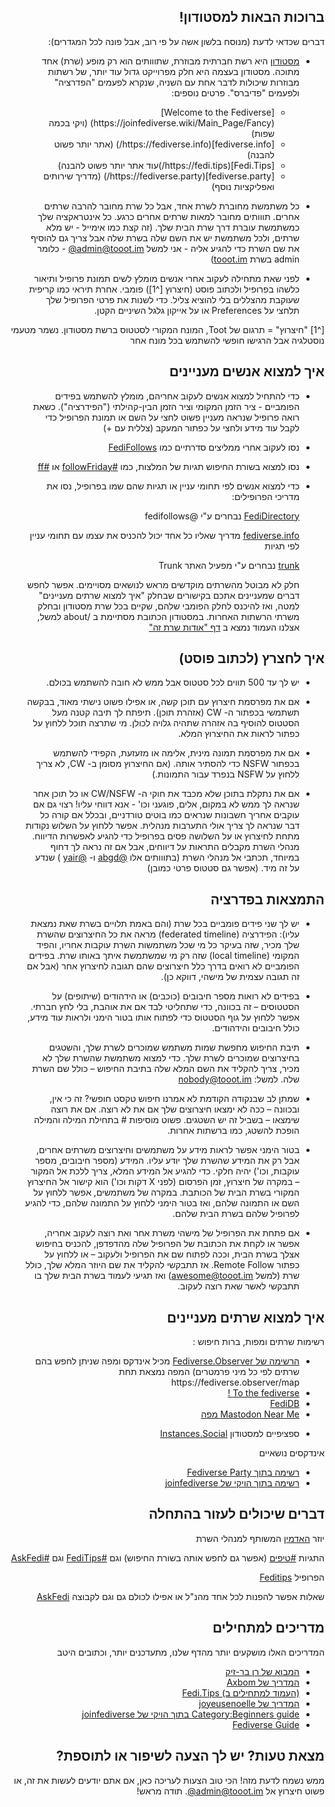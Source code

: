 <meta charset="utf-8">
<section dir="rtl">

  # ברוכות הבאות למסטודון!


דברים שכדאי לדעת (מנוסח בלשון אשה על פי רוב, אבל פונה לכל המגדרים):
  

- [מסטודון](https://joinmastodon.org/) היא רשת חברתית מבוזרת, שתווותים הוא רק מופע (שרת) אחד מתוכה. מסטודון בעצמה היא חלק מפרוייקט גדול עוד יותר, של רשתות מבוזרות שיכולות לדבר אחת עם השניה, שנקרא לפעמים "הפדרציה" ולפעמים "פדיברס". פרטים נוספים:

  <ul>
  <li> [Welcome to the Fediverse](https://joinfediverse.wiki/Main_Page/Fancy) (ויקי בכמה שפות) </li>
  <li>
  [fediverse.info](https://fediverse.info/) (אתר יותר פשוט להבנה)  </li>
  <li>[Fedi.Tips](https://fedi.tips/)עוד אתר יותר פשוט להבנה)</li>
  <li> [fediverse.party](https://fediverse.party/)  (מדריך שירותים ואפליקציות נוסף) </li>
  </ul>



- כל משתמשת מחוברת לשרת אחד, אבל כל שרת מחובר להרבה שרתים אחרים. תווותים מחובר למאות שרתים אחרים כרגע. כל אינטראקציה שלך כמשתמשת עוברת דרך שרת הבית שלך. (זה קצת כמו אימייל - יש מלא שרתים, ולכל משתמשת יש את השם שלה בשרת שלה אבל צריך גם להוסיף את שם השרת כדי להגיע אליה - אני למשל <span dir="ltr">[@admin@tooot.im](https://tooot.im/@admin)</span> - כלומר admin בשרת [tooot.im](https://tooot.im))

- לפני שאת מתחילה לעקוב אחרי אנשים מומלץ לשים תמונת פרופיל ותיאור כלשהו  בפרופיל ולכתוב פוסט (חיצרוץ [^1]) פומבי. אחרת תיראי כמו קריפית שעוקבת מהצללים בלי להוציא צליל. כדי לשנות את פרטי הפרופיל שלך תלחצי על Preferences או על אייקון גלגל השיניים הקטן.
    

     
[^1] "חיצרוץ" = תרגום של Toot, המונח המקורי לסטטוס ברשת מסטודון. נשמר מטעמי נוסטלגיה אבל הרגישו חופשי להשתמש בכל מונח אחר
  

## איך למצוא אנשים מעניינים  

 - כדי להתחיל למצוא אנשים לעקוב אחריהם, מומלץ להשתמש בפידים הפומביים - ציר הזמן המקומי וציר הזמן הבין-קהילתי ("הפידרציה"). כשאת רואה פרופיל שנראה מעניין פשוט לחצי על השם או תמונת הפרופיל כדי לקבל עוד מידע ולחצי על כפתור המעקב (צללית עם +)
  
  
 - נסו לעקוב אחרי ממליצים סדרתיים כמו
  [FediFollows](https://tooot.im/web/@FediFollows@mastodon.online)
  
 - נסו למצוא בשורת החיפוש תגיות של המלצות, כמו
  [#followFriday](https://tooot.im/web/tags/followfriday) 
  או  [#ff](https://tooot.im/web/tags/ff)
    
- כדי למצוא אנשים לפי תחומי עניין או תגיות שהם שמו בפרופיל, נסו את מדריכי הפרופילים:

  [FediDirectory](https://fedi.directory/) נבחרים ע"י @fedifollows
  
  [fediverse.info](https://fediverse.info/explore/people) מדריך שאליו כל אחד יכול להכניס את עצמו עם תחומי עניין לפי תגיות

  [trunk](https://communitywiki.org/trunk) נבחרים ע"י מפעיל האתר Trunk
  
 
  חלק לא מבוטל מהשרתים מוקדשים מראש לנושאים מסויימים. אפשר לחפש דברים שמעניינים אתכם בקישורים שבחלק "איך למצוא שרתים מעניינים" למטה, ואז להיכנס לחלק הפומבי שלהם, שקיים בכל שרת מסטודון ובחלק משרתי הרשתות האחרות. במסטודון הכתובת מסתיימת ב /about
 למשל, אצלנו העמוד נמצא ב [דף "אודות שרת זה"](https://tooot.im/about)


## איך לחצרץ (לכתוב פוסט) 

- יש לך עד 500 תווים לכל סטטוס אבל ממש לא חובה להשתמש בכולם.

- אם את מפרסמת חיצרוץ עם תוכן קשה, או אפילו פשוט נישתי מאוד, בבקשה תשתמשי בכפתור ה- CW (אזהרת תוכן). תיפתח לך תיבה קטנה מעל הסטטוס להוסיף בה אזהרה שתהיה גלויה לכולן. מי שתרצה תוכל ללחוץ על כפתור לראות את החיצרוץ המלא.

- אם את מפרסמת תמונה מינית, אלימה או מזעזעת, הקפידי להשתמש בכפתור NSFW כדי להסתיר אותה. (אם החיצרוץ מסומן ב- CW, לא צריך ללחוץ על NSFW בנפרד עבור התמונות.)

- אם את נתקלת בתוכן שלא מכבד את חוקי ה- CW/NSFW או כל תוכן אחר שנראה לך ממש לא במקום, אלים, פוגעני וכו' - אנא דווחי עליו! רצוי גם אם עוקבים אחריך חשבונות שנראים כמו בוטים טורדניים, ובכלל אם קורה כל דבר שנראה לך צריך אולי התערבות מנהלית. אפשר ללחוץ על השלוש נקודות מתחת לחיצרוץ או על השלושה פסים בפרופיל כדי להגיע לאפשרות הדיווח. מנהלי השרת מקבלים התראות על דיווחים, אבל אם זה נראה לך דחוף במיוחד, תכתבי אל מנהלי השרת (בתווותים אלו [@abgd](https://tooot.im/@abgd) ו- [@yair](https://tooot.im/@yair) ) שנדע על זה מיד. (אפשר גם סטטוס פרטי כמובן)


## התמצאות בפדרציה

- יש לך שני פידים פומביים בכל שרת (והם באמת תלויים בשרת שאת נמצאת עליו): הפידרציה (federated timeline) מראה את כל החיצרוצים שהשרת שלך מכיר, שזה בעיקר כל מי שכל משתמשות השרת עוקבות אחריו, והפיד המקומי (local timeline) שזה רק מי שמשתמשת איתך באותו שרת. בפידים הפומביים לא רואים בדרך כלל חיצרוצים שהם תגובה לחיצרוץ אחר (אבל אם זה תגובה עצמית של מישהי, דווקא כן). 

- בפידים לא רואות מספר חיבובים (כוכבים) או הידהודים (שיתופים) על הסטטוסים – זה בכוונה, כדי שתחליטי לבד אם את אוהבת, בלי לחץ חברתי. אפשר ללחוץ על גוף הסטטוס כדי לפתוח אותו בטור הימני ולראות עוד מידע, כולל חיבובים והידהודים.

- תיבת החיפוש מחפשת שמות משתמש שמוכרים לשרת שלך, והשטגים בחיצרוצים שמוכרים לשרת שלך. כדי למצוא משתמשת שהשרת שלך לא מכיר, צריך להקליד את השם המלא שלה בתיבת החיפוש – כולל שם השרת שלה. למשל:
nobody@tooot.im

- שמתן לב שבנקודה הקודמת לא אמרנו חיפוש טקסט חופשי? זה כי אין, ובכוונה – ככה לא ימצאו חיצרוצים שלך אם את לא רוצה. אם את רוצה שימצאו – בשביל זה יש השטגים. פשוט מוסיפות # בתחילת המילה והמילה הופכת להשטג, כמו ברשתות אחרות.

- בטור הימני אפשר לראות מידע על משתמשים וחיצרוצים משרתים אחרים, אבל רק את המידע שהשרת שלך יודע עליו. המידע (מספר חיבובים, מספר עוקבות, וכו') יהיה חלקי. כדי להגיע אל המידע המלא, צריך ללכת אל המקור – במקרה של חיצרוץ, זמן הפרסום (לפני X דקות וכו') הוא קישור אל החיצרוץ המקורי בשרת הבית של הכותבת. במקרה של משתמשים, אפשר ללחוץ על השם או התמונה שלהם, ואז בטור הימני ללחוץ על התמונה שלהם, כדי להגיע לפרופיל שלהם בשרת הבית שלהם. 

- אם פתחת את הפרופיל של מישהי משרת אחר ואת רוצה לעקוב אחריה, אפשר או לקחת את הכתובת של הפרופיל שלה מהדפדפן, להכניס בחיפוש אצלך בשרת הבית, וככה לפתוח שם את הפרופיל ולעקוב – או ללחוץ על כפתור Remote Follow. אז תתבקשי להקליד את שם היוזר המלא שלך, כולל שרת (למשל awesome@tooot.im) ואז תגיעי לעמוד בשרת הבית שלך בו תתבקשי לאשר שאת רוצה לעקוב.

## איך למצוא שרתים מעניינים
רשימות שרתים ומפות, ברות חיפוש :
<ul>
  <li><a href="https://fediverse.observer/"> הרשימה של Fediverse.Observer</a>
  מכיל אינדקס ומפה שניתן לחפש בהם
     שרתים לפי כל מיני פרמטרים)
     המפה נמצאת תחת https://fediverse.observer/map 
  </li>
  <li><a href="https://www.fediverse.to/"> To the fediverse !</a>
  </li>
  <li><a href="https://fedidb.org/network/">FediDB</a>
  </li>
  <li><a href="https://umap.openstreetmap.fr/en/map/mastodon-near-me_828094#7/30.974/36.277">Mastodon Near Me מפה</a>
  </li>
<p>
 <li>ספציפיים למסטודון
  <a href="Server Directory : https://instances.social/"> Instances.Social</a> 
 </li> 
</ul>

אינדקסים נושאיים
<ul>
  <li><a href="https://fediverse.party/en/portal/servers/"> רשימה בתוך Fediverse Party </a>
  </li>
  <li><a href="https://joinfediverse.wiki/Local_instances/"> רשימה בתוך הויקי של joinfediverse</a>

  </li>
</ul>

## דברים שיכולים לעזור בהתחלה

יוזר [האדמין](https://tooot.im/@admin) המשותף למנהלי השרת

התגיות [#טיפים](https://tooot.im/web/tags/%D7%98%D7%99%D7%A4%D7%99%D7%9D) (אפשר גם לחפש אותה בשורת החיפוש) וגם [#FediTips](https://tooot.im/web/tags/feditips) וגם [#AskFedi](https://tooot.im/web/tags/askfedi)
  
הפרופיל [Feditips](https://tooot.im/web/@FediTips@bungle.online)
  
שאלות אפשר להפנות לכל אחד מהנ"ל או אפילו לכולם גם וגם לקבוצה [AskFedi](@askfedi@a.gup.pe) 
    

## מדריכים למתחילים 
  
  המדריכים האלו מושקעים יותר מהדף שלנו, מתעדכנים יותר, וכתובים היטב
<ul>
  <li><a href="https://internet-israel.com/%d7%97%d7%93%d7%a9%d7%95%d7%aa-%d7%90%d7%99%d7%a0%d7%98%d7%a8%d7%a0%d7%98/%d7%9e%d7%a1%d7%98%d7%95%d7%93%d7%95%d7%9f-%d7%9e%d7%91%d7%95%d7%90/">המבוא של רן בר-זיק</a></li>
  <li><a href="https://axbom.com/mastodon-guide/"> המדריך של Axbom  </a></li>
  <li><a href="https://fedi.tips/mastodon-and-the-fediverse-beginners-start-here/">   (העמוד למתחילים ב) Fedi.Tips</a></li>
  <li><a href="https://github.com/joyeusenoelle/GuideToMastodon/"> המדריך של joyeusenoelle </a></li>
  <li><a href="https://joinfediverse.wiki/Category:Beginners_guide">Category:Beginners guide בתוך הויקי של joinfediverse</a></li>
<li><a href="https://fedi.guide/">Fediverse Guide</a>
  </li>
</ul>
  
## מצאת טעות? יש לך הצעה לשיפור או לתוספת?

ממש נשמח לדעת מזה! הכי טוב הצעות לעריכה כאן, אם אתם יודעים לעשות את זה, או פשוט חיצרוץ אל <span dir="ltr">[@admin@tooot.im](https://tooot.im/@admin)</span>. תודה מראש!

</section>
